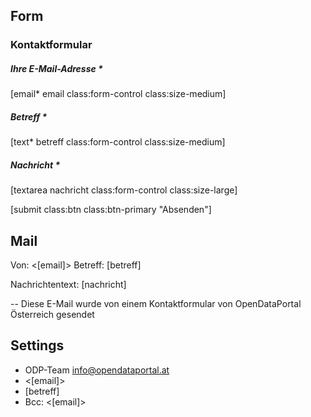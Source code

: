 
## Form


<h3>Kontaktformular</h3>
<div class="form-group row grundlegende-informationen">

<h5>Ihre E-Mail-Adresse *</h5>
[email* email class:form-control class:size-medium]

<h5>Betreff *</h5>
[text* betreff class:form-control class:size-medium]

<h5>Nachricht *</h5>
[textarea nachricht class:form-control class:size-large]

</div>
<p class="row">[submit class:btn class:btn-primary "Absenden"]</p>


## Mail

Von: <[email]>
Betreff: [betreff]

Nachrichtentext:
[nachricht]

--
Diese E-Mail wurde von einem Kontaktformular von OpenDataPortal Österreich gesendet


## Settings
- ODP-Team <info@opendataportal.at>
- <[email]>
- [betreff]
- Bcc: <[email]>




